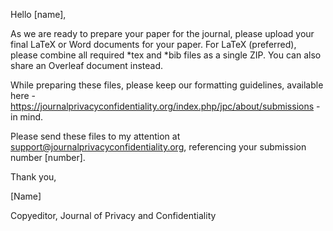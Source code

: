 Hello [name],

As we are ready to prepare your paper for the journal, please upload 
your final LaTeX or Word documents for your paper. 
For LaTeX (preferred), please combine all required *tex and *bib files as a single ZIP. 
You can also share an Overleaf document instead.

While preparing these files, please keep our formatting guidelines, 
available here - https://journalprivacyconfidentiality.org/index.php/jpc/about/submissions - in mind.

Please send these files to my attention at support@journalprivacyconfidentiality.org, referencing your submission number [number].

Thank you,

[Name]

Copyeditor, Journal of Privacy and Confidentiality


